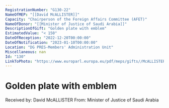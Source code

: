 ```yaml
---
RegistrationNumber: "G130-22"
NameOfMEP: "[[David McALLISTER]]"
Capacity: "Chairperson of the Foreign Affairs Committee (AFET)"
NameOfDonor: "[[Minister of Justice of Saudi Arabia]]"
DescriptionOfGift: "Golden plate with emblem"
EstimatedValue: "< 150"
DateOfReception: "2022-12-20T00:00:00"
DateOfNotification: "2023-01-10T00:00:00"
Location: "DG PRES-Members' Administration Unit"
Miscellaneous: nan
Id: "130"
LinkToPhoto: "https://www.europarl.europa.eu/pdf/meps/gifts//McALLISTER%20David_G130-22.jpg#"
---
```


# Golden plate with emblem

Received by: David McALLISTER
From: Minister of Justice of Saudi Arabia
